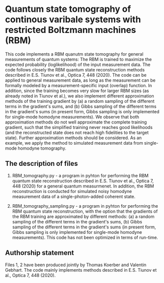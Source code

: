 # Quantum state tomography of continous varibale systems with restricted Boltzmann machines (RBM)
This code implements a RBM quanutm state tomography for general measurements of quantum systems: The RBM is trained to maximize the expected probability (loglikelihood) of the 
input measurement data. The code follows closely the RBM quantum state reconstruction methods described in E.S. Tiunov et al., Optica 7, 448 (2020). 
The code can be applied to general measurement data, as long as the measurement can be formally modeled by a measurement-specific input (overlap) function. 
In addition, since the training becomes very slow for larger RBM sizes (as already noted in Tiunov et al.), we also implement different approximation methods of 
the training gradient by (a) a random sampling of the different terms in the gradient's sums, and (b) Gibbs sampling of the different terms in the gradient's sums (in present form, Gibbs sampling is only implemented for single-mode homodyne measurements). 
We observe that both approximation methods do not well approximate the complete training gradient, such that the simplified training never reaches good likelihoods 
(and the reconstructed state does not reach high fidelities to the target state). Further approximation methods should be considered. 
As an example, we apply the method to simulated measurement data from single-mode homodyne tomography.

The description of files
-------------------------

1. RBM_tomography.py - a program in pyhton for performing the RBM quantum state reconstruction described in E.S. Tiunov et al., Optica 7, 448 (2020) for a general 
quantum measurmenet. In addition, the RBM reconstruction is conducted for simulated noisy homodyne measurement data of a single-photon-added coherent state.

2. RBM_tomography_sampling.py - a program in pyhton for performing the RBM quantum state reconstruction, with the option that the gradients of the RBM training 
are approximated by different methods: (a) a random sampling of the different terms in the gradient's sums, (b) Gibbs sampling of the different terms in the gradient's sums (in present form, Gibbs sampling is only implemented for single-mode homodyne measurements). This code has not been optimized in terms of run-time.


Authorship statement
-------------------------
Files 1, 2 have been produced jointly by Thomas Koerber and Valentin Gebhart. The code mainly implements methods described in 
E.S. Tiunov et al., Optica 7, 448 (2020).
